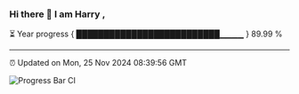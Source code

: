 ### Hi there 👋 I am Harry , 

⏳ Year progress { ██████████████████████████▁▁▁▁ } 89.99 %

---

⏰ Updated on Mon, 25 Nov 2024 08:39:56 GMT

![Progress Bar CI](https://github.com/duykhang68/duykhang68/workflows/Progress%20Bar%20CI/badge.svg)
